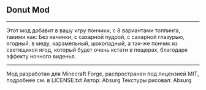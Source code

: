 ## Donut Mod
___

 Этот мод добавит в вашу игру пончики, с 8 вариантами топпинга,
 такими как:
 Без начинки, с сахарной пудрой, с сахарной глазурью, ягодный, в меду, карамельный, шоколадный,
 а так-же пончик из светящихся ягод, который будет очень кстати в пещерах, благодаря эффекту ночного виденья.
 
___

Мод разработан для Minecraft Forge, распространен под лицензией MIT, подробнее см. в LICENSE.txt
Автор: Absurg
Текстуры рисовал: Absurg
